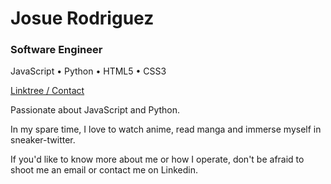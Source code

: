 # Josue Rodriguez
### Software Engineer

JavaScript • Python • HTML5 • CSS3

[Linktree / Contact](https://linktr.ee/maybejosue)

Passionate about JavaScript and Python.

In my spare time, I love to watch anime, read manga and immerse myself in sneaker-twitter.

If you'd like to know more about me or how I operate, don't be afraid to shoot me an email or contact me on Linkedin.
